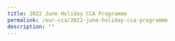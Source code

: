 ```yaml
---
title: 2022 June Holiday CCA Programme
permalink: /our-cca/2022-june-holiday-cca-programme
description: ""
---
```

